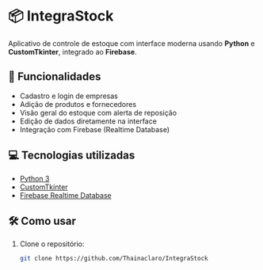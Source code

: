 # 📦 IntegraStock

Aplicativo de controle de estoque com interface moderna usando **Python** e **CustomTkinter**, integrado ao **Firebase**.

## 🚀 Funcionalidades

- Cadastro e login de empresas
- Adição de produtos e fornecedores
- Visão geral do estoque com alerta de reposição
- Edição de dados diretamente na interface
- Integração com Firebase (Realtime Database)

## 💻 Tecnologias utilizadas

- [Python 3](https://www.python.org/)
- [CustomTkinter](https://github.com/TomSchimansky/CustomTkinter)
- [Firebase Realtime Database](https://firebase.google.com/)

## 🛠️ Como usar

1. Clone o repositório:
   ```bash
   git clone https://github.com/Thainaclaro/IntegraStock
